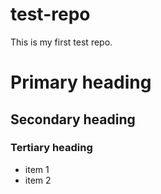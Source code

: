 test-repo
=========

This is my first test repo.

# Primary heading
## Secondary heading
### Tertiary heading

* item 1
* item 2

